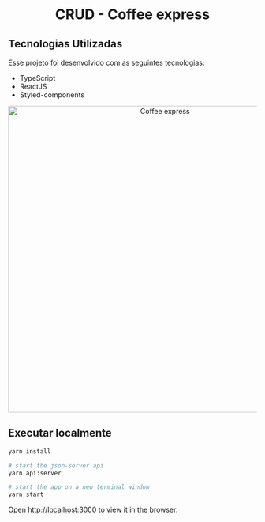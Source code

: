 <h1 align="center">
  CRUD - Coffee express
</h1>

## Tecnologias Utilizadas

Esse projeto foi desenvolvido com as seguintes tecnologias:

- TypeScript
- ReactJS
- Styled-components

<p align="center">
  <img alt="Coffee express" src=".github/site.gif" width="620">
</p>

## Executar localmente

```sh
yarn install

# start the json-server api
yarn api:server

# start the app on a new terminal window
yarn start
```
Open [http://localhost:3000](http://localhost:3000) to view it in the browser.
